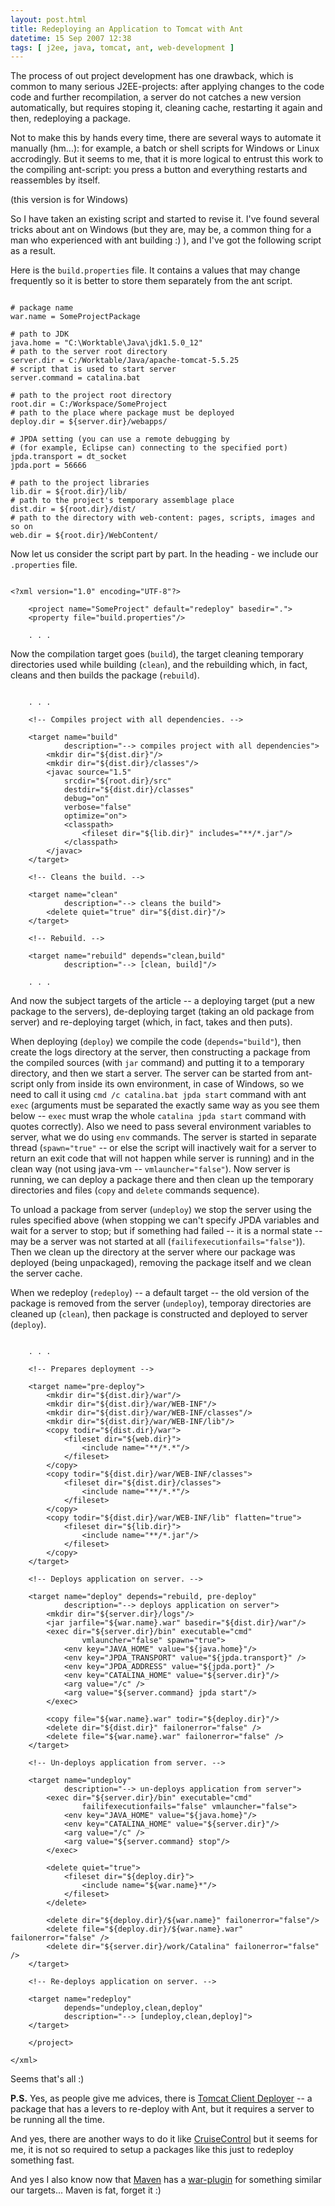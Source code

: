 ```yaml
---
layout: post.html
title: Redeploying an Application to Tomcat with Ant
datetime: 15 Sep 2007 12:38
tags: [ j2ee, java, tomcat, ant, web-development ]
---
```


The process of out project development has one drawback, which is common to many serious J2EE-projects: after applying changes to the code code and further recompilation, a server do not catches a new version automatically, but requires stoping it, cleaning cache, restarting it again and then, redeploying a package.

Not to make this by hands every time, there are several ways to automate it manually (hm...): for example, a batch or shell scripts for Windows or Linux accrodingly. But it seems to me, that it is more logical to entrust this work to the compiling ant-script: you press a button and everything restarts and reassembles by itself.

(this version is for Windows)

So I have taken an existing script and started to revise it. I've found several tricks about ant on Windows (but they are, may be, a common thing for a man who experienced with ant building :) ), and I've got the following script as a result.

Here is the `build.properties` file. It contains a values that may change frequently so it is better to store them separately from the ant script.

``` { ini }

# package name
war.name = SomeProjectPackage

# path to JDK
java.home = "C:\Worktable\Java\jdk1.5.0_12"
# path to the server root directory
server.dir = C:/Worktable/Java/apache-tomcat-5.5.25
# script that is used to start server
server.command = catalina.bat

# path to the project root directory
root.dir = C:/Workspace/SomeProject
# path to the place where package must be deployed
deploy.dir = ${server.dir}/webapps/

# JPDA setting (you can use a remote debugging by
# (for example, Eclipse can) connecting to the specified port)
jpda.transport = dt_socket
jpda.port = 56666

# path to the project libraries
lib.dir = ${root.dir}/lib/
# path to the project's temporary assemblage place
dist.dir = ${root.dir}/dist/
# path to the directory with web-content: pages, scripts, images and so on
web.dir = ${root.dir}/WebContent/

```

Now let us consider the script part by part. In the heading - we include our `.properties` file.

``` { xml }

<?xml version="1.0" encoding="UTF-8"?>

    <project name="SomeProject" default="redeploy" basedir=".">
    <property file="build.properties"/>

    . . .

```

Now the compilation target goes (`build`), the target cleaning temporary directories used while building (`clean`), and the rebuilding which, in fact, cleans and then builds the package (`rebuild`).

``` { xml }

    . . .

    <!-- Compiles project with all dependencies. -->

    <target name="build"
            description="--> compiles project with all dependencies">
        <mkdir dir="${dist.dir}"/>
        <mkdir dir="${dist.dir}/classes"/>
        <javac source="1.5"
            srcdir="${root.dir}/src"
            destdir="${dist.dir}/classes"
            debug="on"
            verbose="false"
            optimize="on">
            <classpath>
                <fileset dir="${lib.dir}" includes="**/*.jar"/>
            </classpath>
        </javac>
    </target>

    <!-- Cleans the build. -->

    <target name="clean"
            description="--> cleans the build">
        <delete quiet="true" dir="${dist.dir}"/>
    </target>

    <!-- Rebuild. -->

    <target name="rebuild" depends="clean,build"
            description="--> [clean, build]"/>

    . . .

```

And now the subject targets of the article -- a deploying target (put a new package to the servers), de-deploying target (taking an old package from server) and re-deploying target (which, in fact, takes and then puts).

When deploying (`deploy`) we compile the code (`depends="build"`), then create the logs directory at the server, then constructing a package from the compiled sources (with `jar` command) and putting it to a temporary directory, and then we start a server. The server can be started from ant-script only from inside its own environment, in case of Windows, so we need to call it using `cmd /c catalina.bat jpda start` command with ant `exec` (arguments must be separated the exactly same way as you see them below -- `exec` must wrap the whole `catalina jpda start` command with quotes correctly). Also we need to pass several environment variables to server, what we do using `env` commands. The server is started in separate thread (`spawn="true"` -- or else the script will inactively wait for a server to return an exit code that will not happen while server is running) and in the clean way (not using java-vm -- `vmlauncher="false"`). Now server is running, we can deploy a package there and then clean up the temporary directories and files (`copy` and `delete` commands sequence).

To unload a package from server (`undeploy`) we stop the server using the rules specified above (when stopping we can't specify JPDA variables and wait for a server to stop; but if something had failed -- it is a normal state -- may be a server was not started at all (`failifexecutionfails="false"`)). Then we clean up the directory at the server where our package was deployed (being unpackaged), removing the package itself and we clean the server cache.

When we redeploy (`redeploy`) -- a default target -- the old version of the package is removed from the server (`undeploy`), temporay directories are cleaned up (`clean`), then package is constructed and deployed to server (`deploy`).

``` { xml }

    . . .

    <!-- Prepares deployment -->

    <target name="pre-deploy">
        <mkdir dir="${dist.dir}/war"/>
        <mkdir dir="${dist.dir}/war/WEB-INF"/>
        <mkdir dir="${dist.dir}/war/WEB-INF/classes"/>
        <mkdir dir="${dist.dir}/war/WEB-INF/lib"/>
        <copy todir="${dist.dir}/war">
            <fileset dir="${web.dir}">
                <include name="**/*.*"/>
            </fileset>
        </copy>
        <copy todir="${dist.dir}/war/WEB-INF/classes">
            <fileset dir="${dist.dir}/classes">
                <include name="**/*.*"/>
            </fileset>
        </copy>
        <copy todir="${dist.dir}/war/WEB-INF/lib" flatten="true">
            <fileset dir="${lib.dir}">
                <include name="**/*.jar"/>
            </fileset>
        </copy>
    </target>

    <!-- Deploys application on server. -->

    <target name="deploy" depends="rebuild, pre-deploy"
            description="--> deploys application on server">
        <mkdir dir="${server.dir}/logs"/>
        <jar jarfile="${war.name}.war" basedir="${dist.dir}/war"/>
        <exec dir="${server.dir}/bin" executable="cmd"
                vmlauncher="false" spawn="true">
            <env key="JAVA_HOME" value="${java.home}"/>
            <env key="JPDA_TRANSPORT" value="${jpda.transport}" />
            <env key="JPDA_ADDRESS" value="${jpda.port}" />
            <env key="CATALINA_HOME" value="${server.dir}"/>
            <arg value="/c" />
            <arg value="${server.command} jpda start"/>
        </exec>

        <copy file="${war.name}.war" todir="${deploy.dir}"/>
        <delete dir="${dist.dir}" failonerror="false" />
        <delete file="${war.name}.war" failonerror="false" />
    </target>

    <!-- Un-deploys application from server. -->

    <target name="undeploy"
            description="--> un-deploys application from server">
        <exec dir="${server.dir}/bin" executable="cmd"
                failifexecutionfails="false" vmlauncher="false">
            <env key="JAVA_HOME" value="${java.home}"/>
            <env key="CATALINA_HOME" value="${server.dir}"/>
            <arg value="/c" />
            <arg value="${server.command} stop"/>
        </exec>

        <delete quiet="true">
            <fileset dir="${deploy.dir}">
                <include name="${war.name}*"/>
            </fileset>
        </delete>

        <delete dir="${deploy.dir}/${war.name}" failonerror="false"/>
        <delete file="${deploy.dir}/${war.name}.war" failonerror="false" />
        <delete dir="${server.dir}/work/Catalina" failonerror="false" />
    </target>

    <!-- Re-deploys application on server. -->

    <target name="redeploy"
            depends="undeploy,clean,deploy"
            description="--> [undeploy,clean,deploy]">
    </target>

    </project>

</xml>

```

Seems that's all :)

**P.S.** Yes, as people give me advices, there is [Tomcat Client Deployer](http://tomcat.apache.org/tomcat-5.5-doc/deployer-howto.html#Deploying%20using%20the%20Client%20Deployer%20Package) -- a package that has a levers to re-deploy with Ant, but it requires a server to be running all the time.

And yes, there are another ways to do it like [CruiseControl](http://cruisecontrol.sourceforge.net/) but it seems for me, it is not so required to setup a packages like this just to redeploy something fast.

And yes I also know now that [Maven](http://maven.apache.org/) has a [war-plugin](http://maven.apache.org/maven-1.x/plugins/war/goals.html) for something similar our targets... Maven is fat, forget it :)

